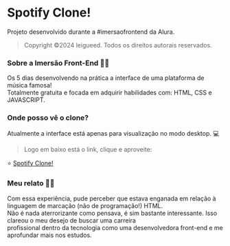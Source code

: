 # Spotify Clone!
Projeto desenvolvido durante a #imersaofrontend da Alura.

> Copyright ©2024 leigueed. Todos os direitos autorais reservados.

### Sobre a Imersão Front-End 🤿💙

<p>Os 5 dias desenvolvendo na prática a interface de uma plataforma de música famosa! <br> Totalmente gratuita e focada em adquirir habilidades com: HTML, CSS e JAVASCRIPT.</p>

### Onde posso vê o clone?
<p>Atualmente a interface está apenas para visualização no modo desktop. 💻 </p>

> Logo em baixo está o link, clique e aproveite:
<p>⭐ <a href="https://leigueed.github.io/spotify-imersao/"> Spotify Clone! </a></p>

### Meu relato 👩‍💻
<p>Com essa experiência, pude perceber que estava enganada em relação à linguagem de marcação (não de programação!) HTML.<br> Não é nada aterrorizante como pensava, é sim bastante interessante. Isso clareou o meu desejo de buscar uma carreira <br> profissional dentro da tecnologia como uma desenvolvedora front-end e me aprofundar mais nos estudos.</p>
